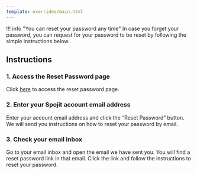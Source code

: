 ```yaml
---
template: overrides/main.html
---
```


!!! info "You can reset your password any time"
    In case you forget your password, you can request for your password to be reset by following the simple instructions below.

## Instructions
### 1. Access the Reset Password page

  Click [here](https://app.spojit.com/account/forgotpass) to access the reset password page.

### 2. Enter your Spojit account email address

  Enter your account email address and click the “Reset Password” button. We will send you instructions on how to reset your password by email.

### 3. Check your email inbox

  Go to your email inbox and open the email we have sent you. You will find a reset password link in that email. Click the link and follow the instructions to reset your password.